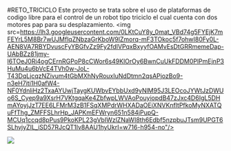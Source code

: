 #RETO_TRICICLO
Este proyecto se trata sobre el uso de plataformas de codigo libre para
el control de un robot tipo triciclo el cual cuenta con dos motores 
pap para su desplazamiento.
<img src=https://lh3.googleusercontent.com/0LKtCuY8y_0mat_VBd74g5FYEjK7mFEYrL5M8Br7wUJMflqZNbzaGrKboW9lZmorq-mF3TOkoc5f7ohwI80Fy0L-AEN8VA7RBYDvuscFyYBGfvZz9Fy2fdIVPqxBxyyfOAMvEsDtGRRmemeDap-UAbBZz81jmy-l6TOeJ0Ri4ogCErnRGPoP8cCWor6s49KlOrOy6BwnCuUkFDDM0PlPmEjnP3HuMu4u6bVcE4TVh0w-JoL-T43DqLjcqzNZivum4tGbMXhNyRouxIuNdDtmn2qsAPjozBo9-n3eH7iti1H0afW4-NF0YdnliHz2TxaAYUwjTaygKUWbvEYbbUxd9yNlM95J3LEOcoJYWtJzDWUo6S_Cyep9a9XsrH7VKtgqaKe4ZbfwpLWVAoPouyiopdB47zJxc4D6IgL5DHmAYoyjJzT7EE6LFMrM3zB1FSqXMPdrWHXADaOEiXNVKnfltPfkoMyNXATQuFfThg_ZMFFSLhrHp_JAPKmEFWryn651n584jPupQ-MCUq1ccqd8pPus9PkoKPL23gVbIWzlZNaWI8th6Edbf5nzpbuJTsm9UPGT6SLhvjyZIL_iSD57RJcQT1Iv8AAU1hyUkrI=w716-h954-no"/>

<img src="https://lh3.googleusercontent.com/vf4NOZYLmOFCKmXp81VdpKvoEwLsjnBAaAl6ddRWD3zzGnsXR2zJF743lsWch8UBZSlZTsqj5ZSHi9LG_f_M888eH5U0u9iWjesOlYNVLmZqVKHKi2uCpndGqzYa8Whz0xFQGLTmaWQaAFoTj3n5X9Wt7ITsjy3rViuEXd0IBJoQR3y2nNF09lePWX2lXQAxWAszbaaM2EB1ylLJyFPBCFbGxmbFPgp5P_y4VSr4yR-RauMYyMJ3-6oCl4gVQjlHD_AZZ7tD0nJUYccqW9xfWVnKme0A6jCXff_9y0Ln-YwKF3l3gFxAy8xT_Np4RRzgbvyXKUsx8IIe9FTYe3rRNjAVXjuFYAqrlRI1U1B_2hP3CzMYCZkUkcs3bluDJj1_EF5LXZBL0yC42IJ4cAVL-SsnhS4o0BEY9jmJNOEvu39S61YJenfT50QkgV2B_GeqlJCA-RRZvABgEJrcOlQnDIVILGy6cXvkI3NkKk4J8IzV0N942jUKgTozYmKFuNlZ9x1IowVuqMLBHgoyzovAjJ8DNvPkYGNGC2ICE8aMUkPEejtCOugwnoAOkIjSHxWGBOnDtGDTBCSZYU2vgWewcUwMszZhOnSeimTOn7Y=s642-no" />
